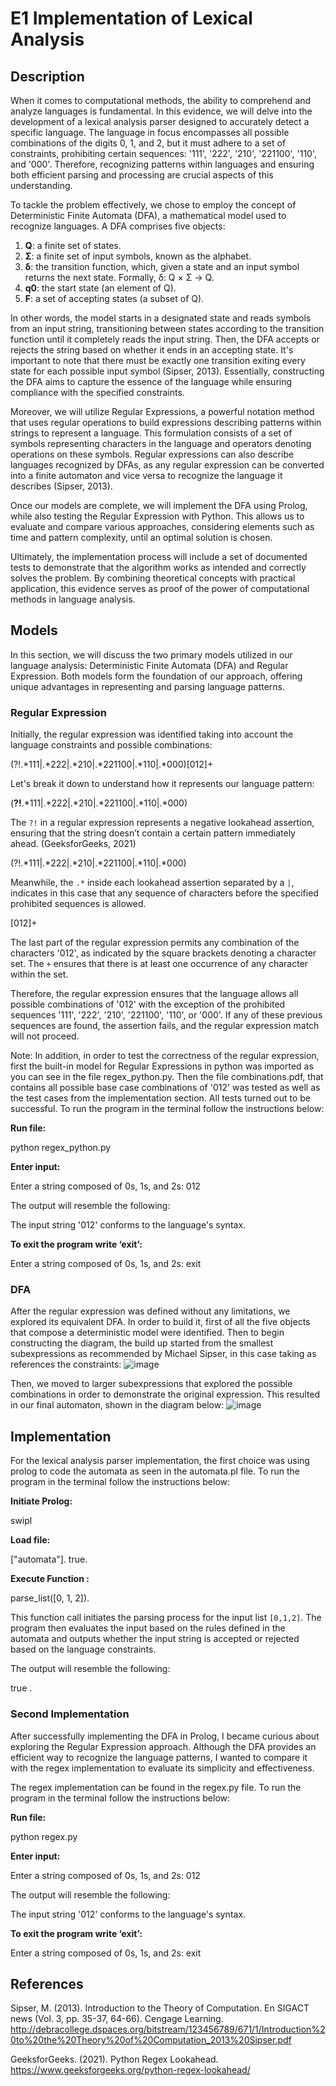 # E1 Implementation of Lexical Analysis

## Description
When it comes to computational methods, the ability to comprehend and analyze languages is fundamental. In this evidence, we will delve into the development of a lexical analysis parser designed to accurately detect a specific language. The language in focus encompasses all possible combinations of the digits 0, 1, and 2, but it must adhere to a set of constraints, prohibiting certain sequences: '111', '222', '210', '221100', '110', and '000'. Therefore, recognizing patterns within languages and ensuring both efficient parsing and processing are crucial aspects of this understanding.

To tackle the problem effectively, we chose to employ the concept of Deterministic Finite Automata (DFA), a mathematical model used to recognize languages. A DFA comprises five objects:

1. **Q**: a finite set of states.
2. **Σ**: a finite set of input symbols, known as the alphabet.
3. **δ**: the transition function, which, given a state and an input symbol returns the next state. Formally, δ: Q × Σ → Q.
4. **q0**: the start state (an element of Q).
5. **F**: a set of accepting states (a subset of Q).

In other words, the model starts in a designated state and reads symbols from an input string, transitioning between states according to the transition function until it completely reads the input string. Then, the DFA accepts or rejects the string based on whether it ends in an accepting state. It's important to note that there must be exactly one transition exiting every state for each possible input symbol (Sipser, 2013). Essentially, constructing the DFA aims to capture the essence of the language while ensuring compliance with the specified constraints.

Moreover, we will utilize Regular Expressions, a powerful notation method that uses regular operations to build expressions describing patterns within strings to represent a language. This formulation consists of a set of symbols representing characters in the language and operators denoting operations on these symbols. Regular expressions can also describe languages recognized by DFAs, as any regular expression can be converted into a finite automaton and vice versa to recognize the language it describes (Sipser, 2013).

Once our models are complete, we will implement the DFA using Prolog, while also testing the Regular Expression with Python. This allows us to evaluate and compare various approaches, considering elements such as time and pattern complexity, until an optimal solution is chosen.

Ultimately, the implementation process will include a set of documented tests to demonstrate that the algorithm works as intended and correctly solves the problem. By combining theoretical concepts with practical application, this evidence serves as proof of the power of computational methods in language analysis.

## Models
In this section, we will discuss the two primary models utilized in our language analysis: Deterministic Finite Automata (DFA) and Regular Expression. Both models form the foundation of our approach, offering unique advantages in representing and parsing language patterns.

### Regular Expression 
Initially, the regular expression was identified taking into account the language constraints and possible combinations: 

(?!.*111|.*222|.*210|.*221100|.*110|.*000)[012]+

Let's break it down to understand how it represents our language pattern:

(**?!**.*111|.*222|.*210|.*221100|.*110|.*000)

The `?!` in a regular expression represents a negative lookahead assertion, ensuring that the string doesn’t contain a certain pattern immediately ahead. (GeeksforGeeks, 2021)

(?!.*111|.*222|.*210|.*221100|.*110|.*000)

Meanwhile, the `.*` inside each lookahead assertion separated by a `|`, indicates in this case that any sequence of characters before the specified prohibited sequences is allowed. 

 [012]+

The last part of the regular expression permits any combination of the characters '012', as indicated by the square brackets denoting a character set. The `+` ensures that there is at least one occurrence of any character within the set.

Therefore, the regular expression ensures that the language allows all possible combinations of '012' with the exception of the prohibited sequences '111', '222', '210', '221100', '110', or '000'. If any of these previous sequences are found, the assertion fails, and the regular expression match will not proceed.

Note: In addition, in order to test the correctness of the regular expression, first the built-in model for Regular Expressions in python was imported as you can see in the file regex_python.py. Then the file combinations.pdf, that contains all possible base case combinations of '012' was tested as well as the test cases from the implementation section. All tests turned out to be successful. To run the program in the terminal follow the instructions below: 

**Run file:**

python regex_python.py

**Enter input:**

Enter a string composed of 0s, 1s, and 2s: 012

The output will resemble the following:

The input string '012' conforms to the language's syntax.

**To exit the program write ‘exit’:**

Enter a string composed of 0s, 1s, and 2s: exit

### DFA 
After the regular expression was defined without any limitations, we explored its equivalent DFA. In order to build it, first of all the five objects that compose a deterministic model were identified. Then to begin constructing the diagram, the build up started from the smallest subexpressions as recommended by Michael Sipser, in this case taking as references the constraints: 
![image](https://github.com/paolamgarrido/Lexical-Analysis-/assets/111533069/090fb5c1-9239-4b46-a44b-f392d807d56d)

Then, we moved to larger subexpressions that explored the possible combinations in order to demonstrate the original expression. This resulted in our final automaton, shown in the diagram below:
![image](https://github.com/paolamgarrido/Lexical-Analysis-/assets/111533069/65f8377e-4ac4-408b-87ee-d486da071970)

## Implementation
For the lexical analysis parser implementation, the first choice was using prolog to code the automata as seen in the automata.pl file. To run the program in the terminal follow the instructions below: 

**Initiate Prolog:**

swipl

**Load file:**

["automata"].
true.

**Execute Function :**

parse_list([0, 1, 2]).

This function call initiates the parsing process for the input list `[0,1,2]`. The program then evaluates the input based on the rules defined in the automata and outputs whether the input string is accepted or rejected based on the language constraints.

The output will resemble the following:

[0,1,2]: Accepted
true .

### Second Implementation
After successfully implementing the DFA in Prolog, I became curious about exploring the Regular Expression approach. Although the DFA provides an efficient way to recognize the language patterns, I wanted to compare it with the regex implementation to evaluate its simplicity and effectiveness. 

The regex implementation can be found in the regex.py file.  To run the program in the terminal follow the instructions below: 

**Run file:**

python regex.py

**Enter input:**

Enter a string composed of 0s, 1s, and 2s: 012

The output will resemble the following:

The input string '012' conforms to the language's syntax.

**To exit the program write ‘exit’:**

Enter a string composed of 0s, 1s, and 2s: exit


## References
Sipser, M. (2013). Introduction to the Theory of Computation. En SIGACT news (Vol. 3, pp. 35-37, 64-66). Cengage Learning. http://debracollege.dspaces.org/bitstream/123456789/671/1/Introduction%20to%20the%20Theory%20of%20Computation_2013%20Sipser.pdf

GeeksforGeeks. (2021). Python Regex Lookahead. https://www.geeksforgeeks.org/python-regex-lookahead/
